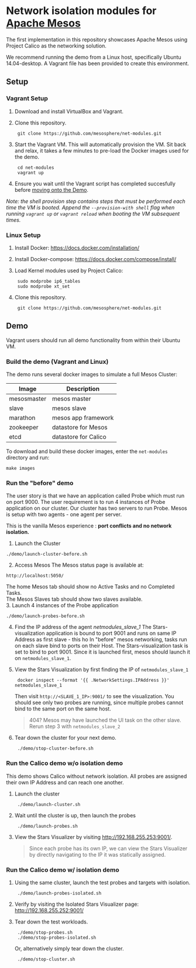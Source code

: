 # Network isolation modules for [Apache Mesos](http://mesos.apache.org)

The first implementation in this repository showcases Apache Mesos using Project Calico as the networking solution. 

We recommend running the demo from a Linux host, specifically Ubuntu 14.04-desktop. A Vagrant file has been provided to create this environment.

## Setup
### Vagrant Setup

1. Download and install VirtualBox and Vagrant.

2. Clone this repository.

        git clone https://github.com/mesosphere/net-modules.git

3. Start the Vagrant VM.  This will automatically provision the VM.  Sit back and relax, it takes a few minutes to pre-load the Docker images used for the demo.

        cd net-modules
        vagrant up

4. Ensure you wait until the Vagrant script has completed succesfully before [moving onto the Demo](#demo).

_Note: the shell provision step contains steps that must be performed each time the VM is booted.  Append the `--provision-with shell` flag when running `vagrant up` or `vagrant reload` when booting the VM subsequent times._

### Linux Setup

1. Install Docker: https://docs.docker.com/installation/

2. Install Docker-compose:  https://docs.docker.com/compose/install/

3. Load Kernel modules used by Project Calico:

        sudo modprobe ip6_tables
        sudo modprobe xt_set

4. Clone this repository.

        git clone https://github.com/mesosphere/net-modules.git

## Demo
Vagrant users should run all demo functionality from within their Ubuntu VM.

### Build the demo (Vagrant and Linux)
The demo runs several docker images to simulate a full Mesos Cluster:

| Image       | Description          |
|-------------|----------------------|
| mesosmaster | mesos master         |
| slave       | mesos slave          |
| marathon    | mesos app framework  |
| zookeeper   | datastore for Mesos  |
| etcd        | datastore for Calico |

To download and build these docker images, enter the `net-modules` directory and run:

    make images

### Run the "before" demo

The user story is that we have an application called Probe which must run on port 9000.
The user requirement is to run 4 instances of Probe application on our cluster.
Our cluster has two servers to run Probe.
Mesos is setup with two agents - one agent per server.

This is the vanilla Mesos experience : **port conflicts and no network isolation.**

1. Launch the Cluster
```
./demo/launch-cluster-before.sh
```
2. Access Mesos
The Mesos status page is available at:
```
http://localhost:5050/
```
The home Mesos tab should show no Active Tasks and no Completed Tasks.   
The Mesos Slaves tab should show two slaves available.    
3. Launch 4 instances of the Probe application
```
./demo/launch-probes-before.sh
```
4. Find the IP address of the agent *netmodules_slave_1*
The Stars-visualization application is bound to port 9001 and runs on same IP Address as first slave - this ho 
In "before" mesos networking, tasks run on each slave bind to ports on their Host. The Stars-visualization task is set to bind to port 9001. Since it is launched first, mesos should launch it on `netmodules_slave_1`.

5. View the Stars Visualization by first finding the IP of `netmodules_slave_1`

        docker inspect --format '{{ .NetworkSettings.IPAddress }}' netmodules_slave_1

    Then visit `http://<SLAVE_1_IP>:9001/` to see the visualization.  You should see only two probes are running, since multiple probes cannot bind to the same port on the same host.

    >404? Mesos may have launched the UI task on the other slave. Rerun step 3 with `netmodules_slave_2`

4. Tear down the cluster for your next demo.

        ./demo/stop-cluster-before.sh

### Run the Calico demo w/o isolation demo

This demo shows Calico without network isolation.  All probes are assigned their own IP Address and can reach one another.

1. Launch the cluster

        ./demo/launch-cluster.sh

2. Wait until the cluster is up, then launch the probes

        ./demo/launch-probes.sh

3. View the Stars Visualizer by visiting http://192.168.255.253:9001/.
    > Since each probe has its own IP, we can view the Stars Visualizer by directly navigating to the IP it was statically assigned.


### Run the Calico demo w/ isolation demo
1. Using the same cluster, launch the test probes and targets with isolation.

        ./demo/launch-probes-isolated.sh

2. Verify by visiting the Isolated Stars Visualizer page: http://192.168.255.252:9001/

3. Tear down the test workloads.

        ./demo/stop-probes.sh
        ./demo/stop-probes-isolated.sh

   Or, alternatively simply tear down the cluster.

        ./demo/stop-cluster.sh
